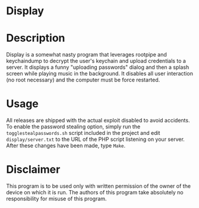 # Display

Description
===========
Display is a somewhat nasty program that leverages rootpipe and keychaindump to decrypt the user's keychain and upload credentials to a server. It displays a funny "uploading passwords" dialog and then a splash screen while playing music in the background. It disables all user interaction (no root necessary) and the computer must be force restarted.

Usage
======
All releases are shipped with the actual exploit disabled to avoid accidents. To enable the password stealing option, simply run the `togglestealpasswords.sh` script included in the project and edit `display/server.txt` to the URL of the PHP script listening on your server. After these changes have been made, type `Make`.

Disclaimer
==========
This program is to be used only with written permission of the owner of the device on which it is run. The authors of this program take absolutely no responsibility for misuse of this program.
